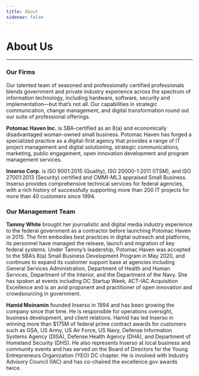 ```yaml
---
title: About
sidenav: false
---
```

# About Us
<hr>

### Our Firms
Our talented team of seasoned and professionally certified professionals blends government and private industry experience across the spectrum of information technology, including hardware, software, security and implementation—but that’s not all. Our capabilities in strategic communication, change management, and digital transformation round out our suite of professional offerings.

**Potomac Haven Inc.** is SBA-certified as an 8(a) and economically disadvantaged woman-owned small business. Potomac Haven has forged a specialized practice as a digital-first agency that provides a range of IT project management and digital solutioning, strategic communications, marketing, public engagement, open innovation development and program management services.

**Inserso Corp.** is ISO 9001:2015 (Quality), ISO 20000-1:2011 (ITSM), and ISO 27001:2013 (Security) certified and CMMI-ML3 appraised Small Business. Inserso provides comprehensive technical services for federal agencies, with a rich history of successfully supporting more than 200 IT projects for more than 40 customers since 1994.

### Our Management Team

**Tammy White** brought her journalistic and digital media industry experience to the federal government as a contractor before launching Potomac Haven in 2015. The firm embodies best practices in digital outreach and platforms, its personnel have managed the release, launch and migration of key federal systems. Under Tammy’s leadership, Potomac Haven was accepted to the SBA’s 8(a) Small Business Development Program in May 2020, and continues to expand its customer support base at agencies including General Services Administration, Department of Health and Human Services, Department of the Interior, and the Department of the Navy. She has spoken at events including DC Startup Week, ACT-IAC Acquisition Excellence and is an avid proponent and practitioner of open innovation and crowdsourcing in government. 

 
**Hamid Moinamin** founded Inserso in 1994 and has been growing the company since that time. He is responsible for operations oversight, business development, and client relations. Hamid has led Inserso in winning more than $175M of federal prime contract awards for customers such as GSA, US Army, US Air Force, US Navy, Defense Information Systems Agency (DISA), Defense Health Agency (DHA), and Department of Homeland Security (DHS). He also represents Inserso at local business and community events and has served on the Board of Directors for the Young Entrepreneurs Organization (YEO) DC chapter. He is involved with Industry Advisory Council (IAC) and has co-chaired the excellence.gov awards twice.
